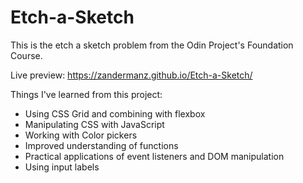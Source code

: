 # Etch-a-Sketch

This is the etch a sketch problem from the Odin Project's Foundation Course.

Live preview: https://zandermanz.github.io/Etch-a-Sketch/

Things I've learned from this project:
- Using CSS Grid and combining with flexbox
- Manipulating CSS with JavaScript
- Working with Color pickers
- Improved understanding of functions
- Practical applications of event listeners and DOM manipulation
- Using input labels